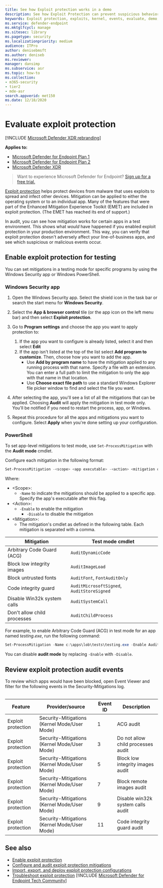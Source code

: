 ```yaml
---
title: See how Exploit protection works in a demo
description: See how Exploit Protection can prevent suspicious behaviors from occurring on specific apps.
keywords: Exploit protection, exploits, kernel, events, evaluate, demo, try, mitigation
ms.service: defender-endpoint
ms.mktglfcycl: manage
ms.sitesec: library
ms.pagetype: security
ms.localizationpriority: medium
audience: ITPro
author: denisebmsft
ms.author: deniseb
ms.reviewer:
manager: dansimp
ms.subservice: asr
ms.topic: how-to
ms.collection: 
- m365-security
- tier2
- mde-asr
search.appverid: met150
ms.date: 12/18/2020
---
```


# Evaluate exploit protection

[!INCLUDE [Microsoft Defender XDR rebranding](../../includes/microsoft-defender.md)]

**Applies to:**
- [Microsoft Defender for Endpoint Plan 1](https://go.microsoft.com/fwlink/?linkid=2154037)
- [Microsoft Defender for Endpoint Plan 2](https://go.microsoft.com/fwlink/?linkid=2154037)
- [Microsoft Defender XDR](https://go.microsoft.com/fwlink/?linkid=2118804)

> Want to experience Microsoft Defender for Endpoint? [Sign up for a free trial.](https://signup.microsoft.com/create-account/signup?products=7f379fee-c4f9-4278-b0a1-e4c8c2fcdf7e&ru=https://aka.ms/MDEp2OpenTrial?ocid=docs-wdatp-enablesiem-abovefoldlink)

[Exploit protection](exploit-protection.md) helps protect devices from malware that uses exploits to spread and infect other devices. Mitigation can be applied to either the operating system or to an individual app. Many of the features that were part of the Enhanced Mitigation Experience Toolkit (EMET) are included in exploit protection. (The EMET has reached its end of support.)

In audit, you can see how mitigation works for certain apps in a test environment. This shows what *would* have happened if you enabled exploit protection in your production environment. This way, you can verify that exploit protection doesn't adversely affect your line-of-business apps, and see which suspicious or malicious events occur.

## Enable exploit protection for testing

You can set mitigations in a testing mode for specific programs by using the Windows Security app or Windows PowerShell.

### Windows Security app

1. Open the Windows Security app. Select the shield icon in the task bar or search the start menu for **Windows Security**.

2. Select the **App & browser control** tile (or the app icon on the left menu bar) and then select **Exploit protection**.

3. Go to **Program settings** and choose the app you want to apply protection to:

    1. If the app you want to configure is already listed, select it and then select **Edit**
    2. If the app isn't listed at the top of the list select **Add program to customize**. Then, choose how you want to add the app.
        - Use **Add by program name** to have the mitigation applied to any running process with that name. Specify a file with an extension. You can enter a full path to limit the mitigation to only the app with that name in that location.
        - Use **Choose exact file path** to use a standard Windows Explorer file picker window to find and select the file you want.

4. After selecting the app, you'll see a list of all the mitigations that can be applied. Choosing **Audit** will apply the mitigation in test mode only. You'll be notified if you need to restart the process, app, or Windows.

5. Repeat this procedure for all the apps and mitigations you want to configure. Select **Apply** when you're done setting up your configuration.

### PowerShell

To set app-level mitigations to test mode, use `Set-ProcessMitigation` with the **Audit mode** cmdlet.

Configure each mitigation in the following format:

```PowerShell
Set-ProcessMitigation -<scope> <app executable> -<action> <mitigation or options>,<mitigation or options>,<mitigation or options>
```

Where:

- \<Scope\>:
  - `-Name` to indicate the mitigations should be applied to a specific app. Specify the app's executable after this flag.
- \<Action\>:
  - `-Enable` to enable the mitigation
    - `-Disable` to disable the mitigation
- \<Mitigation\>:
  - The mitigation's cmdlet as defined in the following table. Each mitigation is separated with a comma.

|Mitigation|Test mode cmdlet|
|---|---|
|Arbitrary Code Guard (ACG)|`AuditDynamicCode`|
|Block low integrity images|`AuditImageLoad`
|Block untrusted fonts|`AuditFont`, `FontAuditOnly`|
|Code integrity guard|`AuditMicrosoftSigned`, `AuditStoreSigned`|
|Disable Win32k system calls|`AuditSystemCall`|
|Don't allow child processes|`AuditChildProcess`|

For example, to enable Arbitrary Code Guard (ACG) in test mode for an app named *testing.exe*, run the following command:

```PowerShell
Set-ProcessMitigation -Name c:\apps\lob\tests\testing.exe -Enable AuditDynamicCode
```

You can disable **audit mode** by replacing `-Enable` with `-Disable`.

## Review exploit protection audit events

To review which apps would have been blocked, open Event Viewer and filter for the following events in the Security-Mitigations log.<br/><br/>

|Feature|Provider/source|Event ID|Description|
|---|---|--|---|
|Exploit protection|Security-Mitigations (Kernel Mode/User Mode)|1|ACG audit|
|Exploit protection|Security-Mitigations (Kernel Mode/User Mode)|3|Do not allow child processes audit|
|Exploit protection|Security-Mitigations (Kernel Mode/User Mode)|5|Block low integrity images audit|
|Exploit protection|Security-Mitigations (Kernel Mode/User Mode)|7|Block remote images audit|
|Exploit protection|Security-Mitigations (Kernel Mode/User Mode)|9|Disable win32k system calls audit|
|Exploit protection|Security-Mitigations (Kernel Mode/User Mode)|11|Code integrity guard audit|

## See also

- [Enable exploit protection](enable-exploit-protection.md)
- [Configure and audit exploit protection mitigations](customize-exploit-protection.md)
- [Import, export, and deploy exploit protection configurations](import-export-exploit-protection-emet-xml.md)
- [Troubleshoot exploit protection](troubleshoot-exploit-protection-mitigations.md)
[!INCLUDE [Microsoft Defender for Endpoint Tech Community](../../includes/defender-mde-techcommunity.md)]
